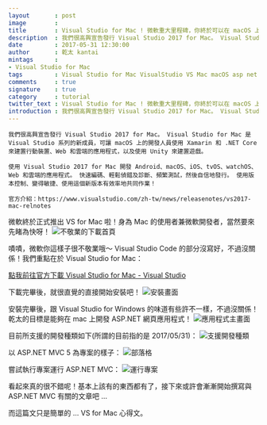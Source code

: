 ```yaml
---
layout       : post
image        : 
title        : Visual Studio for Mac ! 微軟重大里程碑，你終於可以在 macOS 上使用 VS 了！
description  : 我們很高興宣告發行 Visual Studio 2017 for Mac。 Visual Studio for Mac 是 Visual Studio 系列的新成員，可讓 macOS 上的開發人員使用 Xamarin 和 .NET Core 來建置行動裝置、Web 和雲端的應用程式，以及使用 Unity 來建置遊戲 ...
date         : 2017-05-31 12:30:00
author       : 乾太 kantai
mintags      :
- Visual Studio for Mac
tags         : Visual Studio for Mac VisualStudio VS Mac macOS asp net asp.net ASP.NET Web Xamarin .NET Core Unity
comments     : true
signature    : true
category     : tutorial
twitter_text : Visual Studio for Mac ! 微軟重大里程碑，你終於可以在 macOS 上使用 VS 了！
introduction : 我們很高興宣告發行 Visual Studio 2017 for Mac。 Visual Studio for Mac 是 Visual Studio 系列的新成員，可讓 macOS 上的開發人員使用 Xamarin 和 .NET Core 來建置行動裝置、Web 和雲端的應用程式，以及使用 Unity 來建置遊戲 ...
---
```


```
我們很高興宣告發行 Visual Studio 2017 for Mac。 Visual Studio for Mac 是 Visual Studio 系列的新成員，可讓 macOS 上的開發人員使用 Xamarin 和 .NET Core 來建置行動裝置、Web 和雲端的應用程式，以及使用 Unity 來建置遊戲。

使用 Visual Studio 2017 for Mac 開發 Android、macOS、iOS、tvOS、watchOS、Web 和雲端的應用程式。 快速編碼、輕鬆偵錯及診斷、頻繁測試，然後自信地發行。 使用版本控制、變得敏捷、使用這個新版本有效率地共同作業！

官方介紹：https://www.visualstudio.com/zh-tw/news/releasenotes/vs2017-mac-relnotes
```

微軟終於正式推出 VS for Mac 啦！身為 Mac 的使用者兼微軟開發者，當然要來先睹為快呀！
    ![不敬業的下載首頁](http://imgur.com/04xl9bL.png)



嘖嘖，微軟你這樣子很不敬業哦～ Visual Studio Code 的部分沒寫好，不過沒關係！我們重點在於 Visual Studio for Mac：

[點我前往官方下載 Visual Studio for Mac - Visual Studio](https://www.visualstudio.com/zh-hant/vs/visual-studio-mac/)



下載完畢後，就很直覺的直接開始安裝吧！
    ![安裝畫面](http://imgur.com/pnNa4W2.png)



安裝完畢後，跟 Visual Studio for Windows 的味道有些許不一樣，不過沒關係！乾太的目標是能夠在 mac 上開發 ASP.NET 網頁應用程式！
    ![應用程式主畫面](http://imgur.com/iqj3uSj.png)



目前所支援的開發種類如下(所謂的目前指的是 2017/05/31)：
    ![支援開發種類](http://imgur.com/rBhWxU1.png)



以 ASP.NET MVC 5 為專案的樣子：
    ![部落格](http://imgur.com/Hxwz3Id.png)



嘗試執行專案運行 ASP.NET MVC：
    ![運行專案](http://imgur.com/zhGHQHX.png)



看起來真的很不錯呢！基本上該有的東西都有了，接下來或許會漸漸開始撰寫與 ASP.NET MVC 有關的文章吧 ...

而這篇文只是簡單的 ... VS for Mac 心得文。